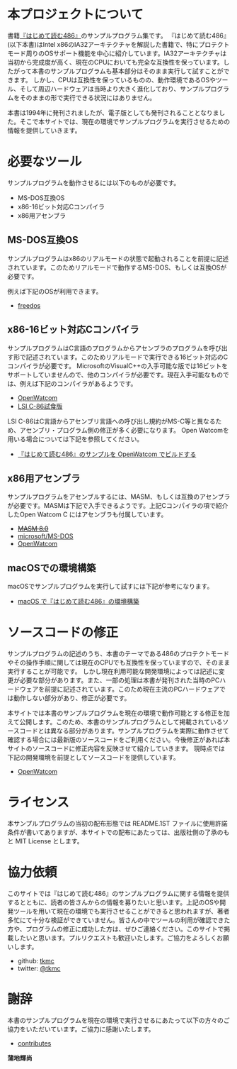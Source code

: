 # 本プロジェクトについて

 書籍[『はじめて読む486』](https://www.kadokawa.co.jp/product/200600002422/)のサンプルプログラム集です。
『はじめて読む486』(以下本書)はIntel x86のIA32アーキテクチャを解説した書籍で、特にプロテクトモード周りのOSサポート機能を中心に紹介しています。IA32アーキテクチャは当初から完成度が高く、現在のCPUにおいても完全な互換性を保っています。したがって本書のサンプルプログラムも基本部分はそのまま実行して試すことができます。
 しかし、CPUは互換性を保っているものの、動作環境であるOSやツール、そして周辺ハードウェアは当時より大きく進化しており、サンプルプログラムをそのままの形で実行できる状況にはありません。

 本書は1994年に発刊されましたが、電子版としても発刊されることとなりました。そこで本サイトでは、現在の環境でサンプルプログラムを実行させるための情報を提供していきます。

# 必要なツール
 サンプルプログラムを動作させるには以下のものが必要です。

* MS-DOS互換OS
* x86-16ビット対応Cコンパイラ
* x86用アセンブラ

## MS-DOS互換OS

サンプルプログラムはx86のリアルモードの状態で起動されることを前提に記述されています。このためリアルモードで動作するMS-DOS、もしくは互換OSが必要です。

例えば下記のOSが利用できます。

* [freedos](http://www.freedos.org/)

## x86-16ビット対応Cコンパイラ

 サンプルプログラムはC言語のプログラムからアセンブラのプログラムを呼び出す形で記述されています。このためリアルモードで実行できる16ビット対応のCコンパイラが必要です。
 MicrosoftのVisualC++の入手可能な版では16ビットをサポートしていませんので、他のコンパイラが必要です。現在入手可能なものでは、例えば下記のコンパイラがあるようです。

* [OpenWatcom](http://www.openwatcom.org/)
* [LSI C-86試食版](http://www.lsi-j.co.jp/freesoft/)

 LSI C-86はC言語からアセンブリ言語への呼び出し規約がMS-C等と異なるため、アセンブリ・プログラム側の修正が多く必要になります。
 Open Watcomを用いる場合については下記を参照してください。

* [『はじめて読む486』のサンプルを OpenWatcom でビルドする](https://gist.github.com/k-takata/32e9954d503d67233d6e)

## x86用アセンブラ

サンプルプログラムをアセンブルするには、MASM、もしくは互換のアセンブラが必要です。MASMは下記で入手できるようです。上記Cコンパイラの項で紹介したOpen Watcom C にはアセンブラも付属しています。

* ~~[MASM 8.0](http://www.microsoft.com/ja-jp/download/details.aspx?id=12654)~~
* [microsoft/MS-DOS](https://github.com/microsoft/MS-DOS)
* [OpenWatcom](http://www.openwatcom.org/)

## macOSでの環境構築

macOSでサンプルプログラムを実行して試すには下記が参考になります。

* [macOS で『はじめて読む486』の環境構築](https://qiita.com/zulinx86/items/b5f6f9c27c601dd3fee2)


# ソースコードの修正

 サンプルプログラムの記述のうち、本書のテーマである486のプロテクトモードやその操作手順に関しては現在のCPUでも互換性を保っていますので、そのまま実行することが可能です。
しかし現在利用可能な開発環境によっては記述に変更が必要な部分があります。また、一部の処理は本書が発刊された当時のPCハードウェアを前提に記述されています。このため現在主流のPCハードウェアでは動作しない部分があり、修正が必要です。

 本サイトでは本書のサンプルプログラムを現在の環境で動作可能とする修正を加えて公開します。このため、本書のサンプルプログラムとして掲載されているソースコードとは異なる部分があります。サンプルプログラムを実際に動作させて確認する場合には最新版のソースコードをご利用ください。今後修正があれば本サイトのソースコードに修正内容を反映させて紹介していきます。
 現時点では下記の開発環境を前提としてソースコードを提供しています。

* [OpenWatcom](http://www.openwatcom.org/)

# ライセンス

 本サンプルプログラムの当初の配布形態では README.1ST ファイルに使用許諾条件が書いてありますが、本サイトでの配布にあたっては、出版社側の了承のもと MIT License とします。

# 協力依頼

 このサイトでは『はじめて読む486』のサンプルプログラムに関する情報を提供するとともに、読者の皆さんからの情報を募りたいと思います。上記のOSや開発ツールを用いて現在の環境でも実行させることができると思われますが、著者多忙にて十分な検証ができていません。皆さんの中でツールの利用が確認できた方や、プログラムの修正に成功した方は、ぜひご連絡ください。このサイトで掲載したいと思います。プルリクエストも歓迎いたします。ご協力をよろしくお願いします。

 * github: [tkmc](https://github.com/tkmc/486)
 * twitter: [@tkmc](https://twitter.com/tkmc)

# 謝辞

 本書のサンプルプログラムを現在の環境で実行させるにあたって以下の方々のご協力をいただいています。ご協力に感謝いたします。

 * [contributes](https://github.com/tkmc/486/graphs/contributors)

**蒲地輝尚**
